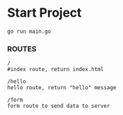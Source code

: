 # Start Project

```
go run main.go
```

### ROUTES

```
/
#index route, return index.html

/hello
hello route, return "hello" message

/form
form route to send data to server
```